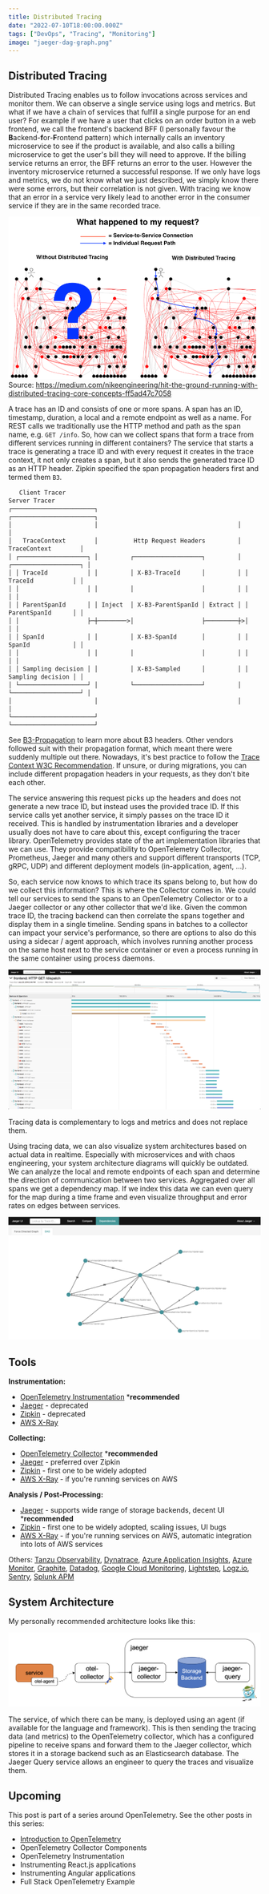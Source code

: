 ```yaml
---
title: Distributed Tracing
date: "2022-07-10T18:00:00.000Z"
tags: ["DevOps", "Tracing", "Monitoring"]
image: "jaeger-dag-graph.png"
---
```


## Distributed Tracing

Distributed Tracing enables us to follow invocations across services and monitor them. We can observe a single service using logs and metrics. But what if we have a chain of services that fulfill a single purpose for an end user? For example if we have a user that clicks on an order button in a web frontend, we call the frontend's backend BFF (I personally favour the **B**ackend-**f**or-**F**rontend pattern) which internally calls an inventory microservice to see if the product is available, and also calls a billing microservice to get the user's bill they will need to approve. If the billing service returns an error, the BFF returns an error to the user. However the inventory microservice returned a successful response. If we only have logs and metrics, we do not know what we just described, we simply know there were some errors, but their correlation is not given. With tracing we know that an error in a service very likely lead to another error in the consumer service if they are in the same recorded trace.

![Tracing](tracing.png)
Source: https://medium.com/nikeengineering/hit-the-ground-running-with-distributed-tracing-core-concepts-ff5ad47c7058

A trace has an ID and consists of one or more spans. A span has an ID, timestamp, duration, a local and a remote endpoint as well as a name. For REST calls we traditionally use the HTTP method and path as the span name, e.g. `GET /info`. So, how can we collect spans that form a trace from different services running in different containers? The service that starts a trace is generating a trace ID and with every request it creates in the trace context, it not only creates a span, but it also sends the generated trace ID as an HTTP header. Zipkin specified the span propagation headers first and termed them `B3`.

```
   Client Tracer                                                  Server Tracer     
┌───────────────────────┐                                       ┌───────────────────────┐
│                       │                                       │                       │
│   TraceContext        │          Http Request Headers         │   TraceContext        │
│ ┌───────────────────┐ │         ┌───────────────────┐         │ ┌───────────────────┐ │
│ │ TraceId           │ │         │ X-B3-TraceId      │         │ │ TraceId           │ │
│ │                   │ │         │                   │         │ │                   │ │
│ │ ParentSpanId      │ │ Inject  │ X-B3-ParentSpanId │ Extract │ │ ParentSpanId      │ │
│ │                   ├─┼────────>│                   ├─────────┼>│                   │ │
│ │ SpanId            │ │         │ X-B3-SpanId       │         │ │ SpanId            │ │
│ │                   │ │         │                   │         │ │                   │ │
│ │ Sampling decision │ │         │ X-B3-Sampled      │         │ │ Sampling decision │ │
│ └───────────────────┘ │         └───────────────────┘         │ └───────────────────┘ │
│                       │                                       │                       │
└───────────────────────┘                                       └───────────────────────┘
```

See [B3-Propagation](https://github.com/openzipkin/b3-propagation) to learn more about B3 headers. Other vendors followed suit with their propagation format, which meant there were suddenly multiple out there. Nowadays, it's best practice to follow the [Trace Context W3C Recommendation](https://www.w3.org/TR/trace-context/). If unsure, or during migrations, you can include different propagation headers in your requests, as they don't bite each other.

The service answering this request picks up the headers and does not generate a new trace ID, but instead uses the provided trace ID. If this service calls yet another service, it simply passes on the trace ID it received. This is handled by instrumentation libraries and a developer usually does not have to care about this, except configuring the tracer library. OpenTelemetry provides state of the art implementation libraries that we can use. They provide compatibility to OpenTelemetry Collector, Prometheus, Jaeger and many others and support different transports (TCP, gRPC, UDP) and different deployment models (in-application, agent, ...).

So, each service now knows to which trace its spans belong to, but how do we collect this information? This is where the Collector comes in. We could tell our services to send the spans to an OpenTelemetry Collector or to a Jaeger collector or any other collector that we'd like. Given the common trace ID, the tracing backend can then correlate the spans together and display them in a single timeline. Sending spans in batches to a collector can impact your service's performance, so there are options to also do this using a sidecar / agent approach, which involves running another process on the same host next to the service container or even a process running in the same container using process daemons.

![Jaeger Trace](trace.png)

Tracing data is complementary to logs and metrics and does not replace them.

Using tracing data, we can also visualize system architectures based on actual data in realtime. Especially with microservices and with chaos engineering, your system architecture diagrams will quickly be outdated. We can analyze the local and remote endpoints of each span and determine the direction of communication between two services. Aggregated over all spans we get a dependency map. If we index this data we can even query for the map during a time frame and even visualize throughput and error rates on edges between services.

![Jaeger Directed Acyclic Graph](jaeger-dag-graph.png)


## Tools


**Instrumentation:**

- [OpenTelemetry Instrumentation](https://opentelemetry.io/registry/?component=instrumentation) ***recommended**
- [Jaeger](https://www.jaegertracing.io/docs/1.36/client-libraries/) - deprecated
- [Zipkin](https://zipkin.io/pages/tracers_instrumentation.html) - deprecated
- [AWS X-Ray](https://docs.aws.amazon.com/xray/latest/devguide/xray-api.html)

**Collecting:**

- [OpenTelemetry Collector](https://opentelemetry.io/docs/collector/) ***recommended**
- [Jaeger](https://www.jaegertracing.io/) - preferred over Zipkin
- [Zipkin](https://zipkin.io/) - first one to be widely adopted
- [AWS X-Ray](https://docs.aws.amazon.com/xray/) - if you're running services on AWS

**Analysis / Post-Processing:**

- [Jaeger](https://www.jaegertracing.io/) - supports wide range of storage backends, decent UI ***recommended**
- [Zipkin](https://zipkin.io/) - first one to be widely adopted, scaling issues, UI bugs
- [AWS X-Ray](https://docs.aws.amazon.com/xray/) - if you're running services on AWS, automatic integration into lots of AWS services

Others: [Tanzu Observability](https://tanzu.vmware.com/observability), [Dynatrace](https://www.dynatrace.com/), [Azure Application Insights](https://docs.microsoft.com/en-us/azure/azure-monitor/app/app-insights-overview), [Azure Monitor](https://docs.microsoft.com/en-us/azure/azure-monitor/overview), [Graphite](https://graphiteapp.org/), [Datadog](https://www.datadoghq.com/), [Google Cloud Monitoring](https://cloud.google.com/monitoring), [Lightstep](https://lightstep.com/), [Logz.io](https://logz.io/), [Sentry](https://sentry.io/), [Splunk APM](https://www.splunk.com/en_us/products/apm-application-performance-monitoring.html)

## System Architecture

My personally recommended architecture looks like this:

![Tracing Architecture](architecture.png)

The service, of which there can be many, is deployed using an agent (if available for the language and framework). This is then sending the tracing data (and metrics) to the OpenTelemetry collector, which has a configured pipeline to receive spans and forward them to the Jaeger collector, which stores it in a storage backend such as an Elasticsearch database. The Jaeger Query service allows an engineer to query the traces and visualize them.

## Upcoming

This post is part of a series around OpenTelemetry. See the other posts in this series:

- [Introduction to OpenTelemetry](../0011-opentelemetry-intro/)
- OpenTelemetry Collector Components
- OpenTelemetry Instrumentation
- Instrumenting React.js applications
- Instrumenting Angular applications
- Full Stack OpenTelemetry Example
